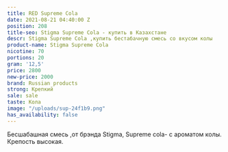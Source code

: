 ```yaml
---
title: RED Supreme Cola
date: 2021-08-21 04:40:00 Z
position: 208
title-seo: Stigma Supreme Cola - купить в Казахстане
descr: Stigma Supreme Cola ,купить бестабачную смесь со вкусом колы
product-name: Stigma Supreme Cola
nicotine: 70
portions: 20
gram: '12,5'
price: 2800
new-price: 2000
brand: Russian products
strong: Крепкий
sale: sale
taste: Кола
image: "/uploads/sup-24f1b9.png"
has_availability: false
---
```


Бесшабашная смесь ,от брэнда Stigma, Supreme cola- с ароматом колы.
Крепость высокая.